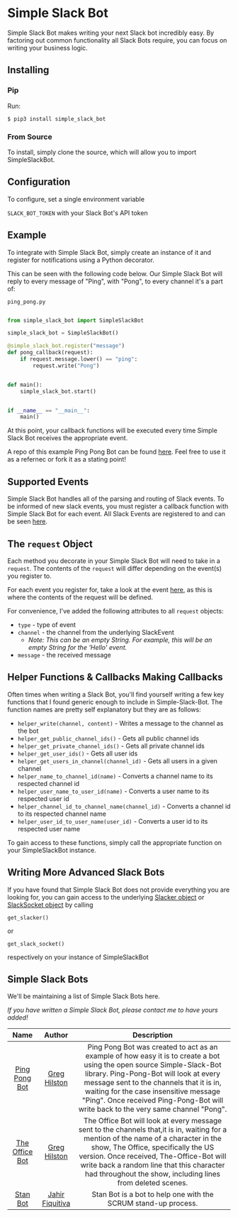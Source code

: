 # Simple Slack Bot

Simple Slack Bot makes writing your next Slack bot incredibly easy. By factoring out common functionality all Slack Bots require, you can focus on writing your business logic.


## Installing
### Pip
Run:

`$ pip3 install simple_slack_bot`

### From Source
To install, simply clone the source, which will allow you to import SimpleSlackBot.


## Configuration

To configure, set a single environment variable

`SLACK_BOT_TOKEN` with your Slack Bot's API token

## Example

To integrate with Simple Slack Bot, simply create an instance of it and register for notifications using a Python decorator.

This can be seen with the following code below. Our Simple Slack Bot will reply to every message of "Ping", with "Pong", to every channel it's a part of:


`ping_pong.py`

```python

from simple_slack_bot import SimpleSlackBot

simple_slack_bot = SimpleSlackBot()

@simple_slack_bot.register("message")
def pong_callback(request):
    if request.message.lower() == "ping":
        request.write("Pong")


def main():
    simple_slack_bot.start()


if __name__ == "__main__":
    main()
```

At this point, your callback functions will be executed every time Simple Slack Bot receives the appropriate event.

A repo of this example Ping Pong Bot can be found [here](https://github.com/GregHilston/Ping-Pong-Bot). Feel free to use it as a refernec or fork it as a stating point!


## Supported Events

Simple Slack Bot handles all of the parsing and routing of Slack events. To be informed of new slack events, you must register a callback function with Simple Slack Bot for each event. All Slack Events are registered to and can be seen [here](https://api.slack.com/events/api).


## The `request` Object

Each method you decorate in your Simple Slack Bot will need to take in a `request`. The contents of the `request` will differ depending on the event(s) you register to.

For each event you register for, take a look at the event [here](https://api.slack.com/events/api), as this is where the contents of the request will be defined.

For convenience, I've added the following attributes to all `request` objects:

* `type` - type of event
* `channel` - the channel from the underlying SlackEvent
  - _Note: This can be an empty String. For example, this will be an empty String for the 'Hello' event._
* `message` - the received message


## Helper Functions & Callbacks Making Callbacks
Often times when writing a Slack Bot, you'll find yourself writing a few key functions that I found generic enough to include in Simple-Slack-Bot. The function names are pretty self explanatory but they are as follows:


* `helper_write(channel, content)` - Writes a message to the channel as the bot
* `helper_get_public_channel_ids()` - Gets all public channel ids
* `helper_get_private_channel_ids()` - Gets all private channel ids
* `helper_get_user_ids()` - Gets all user ids
* `helper_get_users_in_channel(channel_id)` - Gets all users in a given channel
* `helper_name_to_channel_id(name)` - Converts a channel name to its respected channel id
* `helper_user_name_to_user_id(name)` - Converts a user name to its respected user id
* `helper_channel_id_to_channel_name(channel_id)` - Converts a channel id to its respected channel name
* `helper_user_id_to_user_name(user_id)` - Converts a user id to its respected user name

To gain access to these functions, simply call the appropriate function on your SimpleSlackBot instance.


## Writing More Advanced Slack Bots

If you have found that Simple Slack Bot does not provide everything you are looking for, you can gain access to the underlying [Slacker object](https://github.com/os/slacker) or [SlackSocket object](https://github.com/vektorlab/slacksocket) by calling


`get_slacker()`

or

`get_slack_socket()`

respectively on your instance of SimpleSlackBot


## Simple Slack Bots

We'll be maintaining a list of Simple Slack Bots here.

_If you have written a Simple Slack Bot, please contact me to have yours added!_


|                               Name                              |                        Author                        |                                                                                                                                                                 Description                                                                                                                                                                 |
|:---------------------------------------------------------------:|:----------------------------------------------------:|:-------------------------------------------------------------------------------------------------------------------------------------------------------------------------------------------------------------------------------------------------------------------------------------------------------------------------------------------:|
| [Ping Pong Bot](https://github.com/GregHilston/Ping-Pong-Bot)   | [Greg Hilston](https://github.com/GregHilston)       | Ping Pong Bot was created to act as an example of how easy it is to create a bot using the open source Simple-Slack-Bot library. Ping-Pong-Bot will look at every message sent to the channels that it is in, waiting for the case insensitive message "Ping". Once received Ping-Pong-Bot will write back to the very same channel "Pong". |
| [The Office Bot](https://github.com/GregHilston/The-Office-Bot) | [Greg Hilston](https://github.com/GregHilston)       | The Office Bot will look at every message sent to the channels that,it is in, waiting for a mention of the name of a character in the show, The Office, specifically the US version. Once received, The-Office-Bot will write back a random line that this character had throughout the show, including lines from deleted scenes.          |
| [Stan Bot](https://github.com/jahirfiquitiva/StanBot)           | [Jahir Fiquitiva](https://github.com/jahirfiquitiva) | Stan Bot is a bot to help one with the SCRUM stand-up process.                                                                                                                                                                                                                                                                              |
